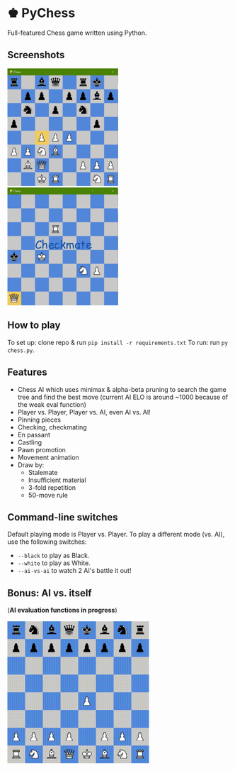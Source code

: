 # ♚ PyChess

Full-featured Chess game written using Python.

## Screenshots

<img src="media/screenshots/3r.png" alt="Screenshot 1" width="250"/>&nbsp; &nbsp; &nbsp;
<img src="media/screenshots/2rr.png" alt="Screenshot 2" width="250"/>

## How to play

To set up: clone repo & run ```pip install -r requirements.txt```
To run: run ```py chess.py```.

## Features
- Chess AI which uses minimax & alpha-beta pruning to search the game tree and find the best move (current AI ELO is around ~1000 because of the weak eval function)
- Player vs. Player, Player vs. AI, even AI vs. AI!
- Pinning pieces
- Checking, checkmating
- En passant
- Castling
- Pawn promotion
- Movement animation
- Draw by:
  - Stalemate
  - Insufficient material
  - 3-fold repetition
  - 50-move rule

## Command-line switches
Default playing mode is Player vs. Player. To play a different mode (vs. AI), use the following switches:
- ```--black``` to play as Black.
- ```--white``` to play as White.
- ```--ai-vs-ai``` to watch 2 AI's battle it out!

## Bonus: AI vs. itself
(**AI evaluation functions in progress**) <br /><br />
<img src="media/old/out.gif" alt="AI vs. itself" width="320"/>
